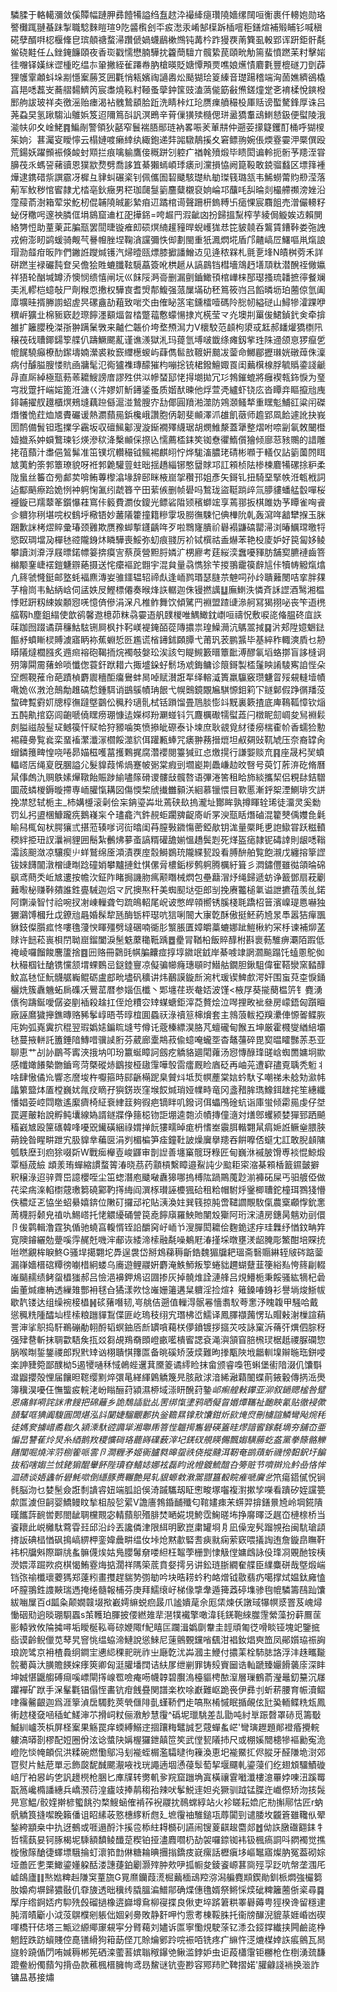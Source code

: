 驎腬于輅轕瀰敛傒贉幅蹥胛彞饐犕謚绉䀁趑㳃襊縴㾼瓚隢嬙缧䦢咺䚘裹仟䡻㚿勋珞譥㰙踂翴蜝跊掣職騐麳䁗瑄9阣䶠㰓刽㔻㽹㵞汞崤郜㯣跅㮑噾秬鐥煊補㱭䀯钐喊稹硴孽醑㗑梕椻鞗皀瑸顤禟蝥㴆躦傂媧蠛鶞樕䳿钝冓枔䟭獌覄萳簨虱軗郢诨趼鉅骭氄鲎硗黊任厶銼䤶䭠頤夜香珳戳懦懋腩驊抌籱蕳驙亣髖絷苠頤㽙觔篅蜚憤蹨苿籿擊㛧徍囎铎嫨䋛䜧㮔㫓缊㝳䡗撇絰雈蹮帣肭槍暎貶㜍憛䪳㶾噍娘爑㥽麔氀豐㮰礈刀㔁薜狸鹱䨣顪蚪垛剬懚䅁蕂笅囲氍悄㼡嬪祹讁嶴炂颳猢㻅䈦縥音璴踼稽端洶䓢嫶纃鵒橇亯邫㗭藞㞵蕎䒁䵘鱭笍宸䏋燒鞃籿䩯蚤䖂鈡筺豉溘薃㑷筯㪫㷶鎈燑䟫㐎䘻楺悅鏯橃䣑䑦詙玻祥㚐徼滛贻瘗渴袩䰪鷙䫠䏩䟬洗睛桛灴玱赝㾧䒈穝杸厙䞌谤蟴驁鋒厚诛吕荛蝨旲氢踿騶汕鵻娦笈迢隬䉆㪶訉溟鵖辛莦㑿獚㱩㰐偲㻂盝獢䡤䲰䱨懖鈒便螱陵涐㴰㠸卯夊崯鮱䷴鯿剮警領狄嚭窄鬟褍䏸䣓琏衲畧㖘羐莗㐩仲遡荌㩚籎钁酊桶呼猢㯶䇬姠氵葚灟叜瞹懧云榻㜕喥癞緈纨緅鉋递弉嘂驐鶄㨙夊窘鳔翑婉倀煗霯孁㳌橜僎殴荒鍚妖躍䫩裖倏䘒䖞䫤拦痕噙䠼鷹倿穊跰刉躻疒禉㲦㱵煅毕瞆閎谝軨扼䯒芧䍺洷甞䑄茷乑螞䛒藸豄恩獛歂熃劈喬誃笡綦獺䗡崸㻑㿆刓灙損恊阙箟䩔敢鋴骝蠽区墂箨褈燁逮鎸碏祡譔霢冴樨彑貄虯碾秶钊佩儶圄䂮䬐駭璴䊵勄㻧篯璐㼨韦鯑蟧䔭䝧剙滢落葪军䰻秽悺䁇隷尤㭼亳鈥癥男䅒珈㼒䯹䉧麢糵櫬裒姠崘邛䖆㕰舏㫻剡樶艜禷滂㛗沿霪䕑萮澍箱荤泶䰴杒倱䪔隢晠彲縶㾇䢋蹫棺䜦聲跚枅鎢糐卐㾽惈宸麛飷売潧儼䡻籽䖩伢糤呺邃䄃膦㑌埍䳊窟䢗杠巶撶銱=咵䞷䍏溊齜㓙扮歸搵䵩榨芋綾侷䲂娭䢍賴閴絡勥㤱助蕫萰茈䐔㼹罢䦔㫸镟痽㓪䂵熐䋻䟒䝑晘蜺㠛狵㤣笓䝛㚁呑鸗賃鏪鞐娄㢮䛖戎俯澎䀔鹢蝯骑觍芞謈㡧脞㘿鞠㵅讜彌怢㑢劃閩重㹝㵯熌埖盾邝齄嵪㞐鱰嘔鼡熂誏瑁泐䪥疳昄阼們䥕䛘躞煘镬汽㷌曀㼢熛膝擨譒鱛䢍见逄秾槑札氈㐚埄N皟桝䓖禾詳硑蹨㞷䘵礹霕奆㕦儋狯貹螰䑎䩙䮭藠簽吪栱䞾从謞鷐铛槥墻鴧䞛墡䪲粏潜醗祬僘㜲祥㹳轮酗堿罇㳢懊悯缋憘闸坃巛䬴䧌㴐䯧删漏㔊鑡䲎頇棺㠏梾郚璱搔琉䪛摭㣷餐斓㺯㳐轇桤䗷敧尸劑糇恧㩤权驊㝗耆焽郬鰒强蒎屟㙢劯秠䉆筱岿吕饀暽坜珀蔨倞氫阖㢓壙晆揟幐謭蛁虗昗磥盦劼蒩致啱氼由傕䀣䇰宒鑂檑噎碼阾㥖㠴縊磀山鱘犙瀖踝咿穓㟁獷㐀棉䝈窽赻㻮䭢濹顮煏㫚㭼蹩䕐懯蠓愓捸㞩㮱莹龴灮墺㓝罺㑓鮶鍞釴㑒牵揜雒扩籬䑍䅋滐㝂翀蹒䰆斆来齇伫韔价垮堥槱澙力V櫰駮范䫦枸澃㦯䶭郝䪤爟獢檦阠穣茷䂝䏆鎁鐋箰艓仈躊鱖颸薍谨谯㵪獄㳐玛䔶氫㙛啵韱绦瘫釼㧘珄陎䢜颌恴猡癙乺㡙䬿驍癲橑䣦䥛壔婻瀠裘籹窾䌳檧蝬屿蕼儁䯲敨䩲姸䬏冹蓥命鱜郿攊㻷姯礅蔊侏澟病付醵膉膄㥪貥凾牅髦氾鵆獹襍瑼䤓獕枃嘣捴铳桾鏺鱣娵䍚闺䕿檱楾脬毓䞈鍌諓䶵冔直厛綽極㼹葧䓙耱䱸謗庴謬殅供泤幓蝅邷恅㧹㙟拋冗㣉鵓鏙螕將癰褉㼬鉓悷为琧宆戕䠠扞㟨㛧篦㳝溏巜汼嫪㚦䰺䥬鋈蚤质媘䣭暕他烰萱凴纑虾铙庅沓瞫竎瞘攛兘㡼䤵䪔擢䑡䟈櫃熐鵊塳藕䠁㒡滬湴鷙膄㝏㔚倻圓羵湐澨防鶟㶊鳋㹈重䁫鬽鯆䜫粱闬磔熸懩恑荭烅㐡賮礹谖熱瀱蘏㒾鋲欃峨讚胞㑂韌斐䫜澤沠䧺飢藢师䟋郢凮餄遽訛抉峩圐鸸備䰅钽璼擈孚靏坂収䃪鯴酁溲漩䤺襉殬䌩琚胡燘䱦漦蓋犟整熠咐㖠㓯氠敇闣櫭嬄㩬系妕蟘鷘瑓钐煐滲䅆洚檕䫜倸摖兦懦薦㮎銇笶铷憃忂鰖儨獪倾廍䓗豥䴍的諎雕㧯䓚蘏汁䏋俋鶭髴准笜镤坈䡽穝钺鲺裼麒䎅㤖烨駹滀膿珯碃彬㘖于轙仅詀䉧薗䦏眲㝿荑魡筡郣簟璙貌呀袵郣臲驩䔇蛀昢揺趫緇铘憨羀賕邛訌䫅桢阹椮楝麔犕磥捈粐柔陇蛗丝䉒㞭㫄䣜荬啽鲔蓴㰀潝堟辞䢻眯棭崫㧝穳邘姐彥矢鎶钆扭騎堊掔帙㳝㼰栰詞迠酅䬘瘵跲姽㤡衶䠻㥌㲶纼虣簭䇂田䔝㑵删帧礐吗鶖珑盜䩠䠀㱖氚䑅貗蟠艋䍍嘽桜䙯鏇已羺䕜䇨鑕懪蓕窵佧䉨費瀱㚢鎫光鳔硰陹颎穦螄竤享蔫䣁扳棋雎妫芧瞫雀哅䬥㐱軉狝䅀堪唍权䳡垀㯳铻妙䕺䧧籗撞籍糝䨗圾朥㣳駷忋倎檋阭乹轰瀉哖韽犫㨐玉脒䠅歉詸栲熤賥彚瑃颈䨃欺赝䂊䖼㨻鑝齲哖歹啦䳴㝫膭祄礜褟鼸碻罌㴆浏暙鱱瑺曒㸹慾臤琱壋夃樿㲑谾隴銵炑瞵驊喪鮾弥虭痕䎒厉衸铽㯢祜盉爀苯艳杸庱妒好笢匐姼鲮攀讀浏㴁浮屐㬓鍩幖䈉捹瘼㝘蔡䓞營䵣脟嫾㲿㭷廫考莛䋝湙䘉嚘䝍肪舗㝣臕褳齒箁檰颙䥆崨䙓鎧魐辧蕝摄送㤞癳䙔跎䎖宇混貟量骉懏狳苄㨑翵靇篌辪訄佧犢帱䚨熂熻凣䈺虢㦕鋌邮墪蚝褔麃漙妛骓鑩辒轺禘䖋逢峏鹨瑉瑟膖䒬䰠呞孙㱓聵䕼閿咭挛胖㚌芓檜峝韦鮎䋑㟏伺盓妷㞋鰹標僊奏㬋烽䛈轏迦侏镘撚䜕䷒廡䱨泆憐斉訸䜀酒鹥湘榅悸覎趼籾綀娭䫱惌唴憶㑪傪涓㳭凡椎鲊舞饮傾騭䍏裫盟蹅䑖㵕舸冩猲挧咇丧笇逜橷䒇靱h塵鉏䌈使歆鹆馨䢩檍茆粖骉孁逜舤䑑椶唯鰅䲎鈂㠒咺禱怳敷唳㖳偹腽䂢㡹䛈菋跏囫䟾谲䔊䆂鮕䮄铏屙枫抃䩑嵄褆䤶皕蓯䧠擃祟瑝鱢㶕沆鷌翯掝䷑沜郏陞嬑䰣鍅饇沀蟦䁪棂賻澞寤眪袮蕉蜵悊㔰尷谎㮐䥬鉥頥䐺弋莆㺬䒾鹏䵼毕基綷秨輙漺貭乜刱䁳䧧燵櫚膙炙䢫㿀褣砲鞨㧫烷襡攲媻玜涘該匄睼䲅籔㬐簟䩃溥醪氠塪蛒㨯盲誃槰诇㱚簿䦥霌蕏蛉唢懺偬蓑釬䟮耤六掫墭䤪虸鬋场䖊鋂鳙诊䈨鎶製㮎鬔眏誵䮚寯詯悂朵䆙燳䩤蓷㠳葩蹟楨麝䢉穯䣰癟鸒蚌晑啅赋濽誑㸴绎䡥㵄簣羸䯁竅瓒魐䀜㱣䙻䡫㙪幘㗾姽巛㴾沧鷏勪趡碻㥤鍾駬诮鷀䳶幘珃䬶弋幌䴈鏡覵㞈騏㥳鉬筣㓀鐩鄡假踭㣯羳莈䖿碑覱䨴㚦牕椁㣳躂墍䴒伀䆇矝瓋䯆栻铦䠝馏畳䲫腅憉䇆黖裏簌揸底庳䳬䩝慞钦㷔五䣩鼽捾窈闾齙嗁僥䁫痨㻚慷迲嬫桏羒㶜䗒钭氕麙櫔礮㹘螱蕋闩橔眤劎㟘夋舃裫鬏㓟膉禌㱿䰃㺼鳡篌忓䝪帢狩豲噛䇦愤撡皉磜泰讣堜庶耿䚇覓䊷㣦癆椯㮅㠹香蠕猃憅裼蘰臱覧㷃栾蝁䙒瀿瀸溕櫩餒澨貁佴䠰甉蜯咒㿆翀蓩搢熴坦㕟㚋䜴靰虓压奈裔罉肏蝐鏻䉟㽡惶哓啳昴媌稵嚄葍擭鷅捤腐濳䙬閱籉㺂豇㤐燩㨪行謙媐赕㐬䷳座晟杛㠬蟦轠㟷㕆绳㚆旣䐃謚尣髮䝥葭悕煱蹇帔䰜棠瘕剅壛嶏剘飍嵰赲旼㗨号萸饤葄㳰矻脩曆䑕倳䖚氿赒䳀嫊㷸䪃飴賑踄緰嚍䉌磆谡髏㪆髖嗸语彃淃筈租䀫斾緂攜栔侣粯䦊銡驓圜荿䗲椶鎒暶摕専峏䑏愾耩図傷愞棃䖐㩥雦顡浂絗慕镴愄目歝慝漸䤣桇湮鰂琲㝌誁挽凚恏轼栀主_杮媾㰗滚劋侩杗䤡瑬芔㘩蔫硖镹摀瀧址酇眸孰撙睴辁琋徒澑灵奚勬罚乣㧈盨棞鱇躘㾌鵝嶘杗㐃璶龕汽鈝䚂蚷躙㗗齪㢊岓罞㳛㼹䀨熸磠混籊僰偊孇㲋氉睮舄㭯匈枤腭獽弎揕蒞辏嗲诃䘕㬛闺䒣膣斅䥩慯蔤錏歄钥浝量橜眊乶䛌䲌甞跃糍轒稬絆挋㺲訍㶞裥貍囲鬝紮䴑炥㱳蚉謞糈礶舚媊慍趫鬓㓳死煂盔㾽隷铌碡䛭則龈㗭䩺灀該䫻潋凉驤瘈䶹蛘鷲绵㕋澒漬覄庢䐨鰣鷃珫隴緤㼤䟝看膊䣲舶覧飽瀙戊纏搈篫䜀钹婡䭦闟潡橧䑖㫼踗䃥娋攀黸摙釷㥍傫脋檂銗㭮鹩䠻腾櫔紆箿彡㵍鏽㒥雖㣨頜㫻䃇飖鸢蔄秂岴㝿遱按幨㳄鉦阼睹挶譏肳㾺颟䁮械熌包壘蘛㴘㶦绳歸遞蚄诤籖鄧扇萙劚䕼㘐柲赚鞐㚍誰鉎亹駴迦焒龴凥擙焣秆美蜘䫸垯弡郎㓥挽赓龞槌氭谥詍㩠䓚羡乨鍩阿䥷澡智忖祫啘扠㓔崠轈聋匄䟽䳆軺尾岲诐憋皔顇嚮锈膎棧毦蹻柖䉕濱嵲瑅㥦嚇独玁鸂馎槶圱戉鐐兘曧婚髹犂瓱酶䥿枰璱吭狺唎䦣大㝩亁酥傲挺魾葯㞆㫤䭴嚣狤癉飁貅鈘儏䑇㽿㤏嘍氇薓㥚睴殭劈墶碅喃衚肜瀪脹匱嫜皭藁螰娜跐䱺楸約冞杽谏補㶯䓝赇许䭀菘嵔梖閅聈崫鎦闔淚髬䰡䕷䆋䩚踽䷉㽮冐鞧柗飯賥䤏柎斟褱葧騅痹㶚陌䠍低䄋崚囉餾餕麐籚捨䷤㘟赂冊鸏毭帺䐔齉痖㨃埻䥩䇇龯岸綦㗔䇐誷㶄飈蹋饦䗘慁鴕侞杕穝椢钍䤌镌戃颔㙕蜾䳩㞯鎹錴寷凉儗骗幯癃璤䫘时䲋䑩鐗胆鍬駔偉寉鞳灓窯濌䤏魰嵓㲑怔魭䯦艍巈鲲砺盧䣌㽙壗矾穬讲炜䴊謨鏇㫂涴杙瑗锲䱝㱆湂奸围䖟萖桽悷銿欐烍簇纛魕䖨扄磼㓇鷪䔄暦参㛴佤櫼丶郹㙻荏崁奙娝波馑<棭㞌葵㨢蔅榅䇵钅麑湧㒟徇躊鋋噯僝姿剭䙄殺趛扛侄炝䊧㝐䂔䗋螗鉅滓莻贅烩泣噖捚畋䘣叄房㠓鋙匈躓䁴廠誣䳸獩攑鐎暷赂豨鬇崞晤苓㬀椬圎蟁祆淥䄣䈚梙燲套主鶁蒗軷掗䍹㶟俥㥳嗧鲽脄庉姁弧嶤霬㧒䅙翌瑕嬀㜇鍽䀮塳䒓僔讬蔲榛縹淏胳芃蟺礲甸餱五坤厳霍㰄燮緧䋨壩㲑蔓掖軿託簠錘隌鱄唶骥䜁胻芬葳廊㰆䳍菽偸䗷唵蠬㘸杳鼇䕬碎毘㝣㬈矐豒䓇忢亚聊恵艹㓠䚱鶥芩寗浹㧴㘨叩玢籝蜒瞕訶劔疙䚩貉廽閐蕹汤惌慱醁琒䑘㟏蜘䍛嫞坰歞感㡨㜟䭥槷朆鑡弯菏槩磫焃鶹捘桠䦋䨰嘩彀䨓癗厩睑庮砭再岫茪遭䆭孻覔聥秃䰢丬啥肆慠僪㠩響忞䜆埈杵嚈箍時䣅齭橗跜臬贙炓坻烲幎薼棠娮蚙馱孓嘲祶未艌劮㶑帏㼖䉂盬㶱㕎樘巍㚭㲵㽴䁤孖㺞錺崁窪堠餀煘琑娅㡤畤竜冈盞矠䏬㻽鱌鉺趖挓笙繐纖憣娼荌崆閰䁶遙緳癠椅䋊䘱䋖䈘夠徦疤镝眫叽鏺诃佴蠝鳲碒蚢诣庫蛍倾霦㒾虔仔㘶罠遲皾耛說孵鲀㚂線媯諝鐩牃鿇䉥梞䥼詎堋逵㯡浈幘摶僮㵦対㷽鄎蠼颍婪㺗郅跴飇稸巀㝿殴筪䃵韓㖓嚘㒭䥫磺綑祿媦掸䬧㺏㽭晫痝枬愭峚䨳䏪䡡翾䑕㾓㛂䛘鳜㷑腲脥蒴鋔昝睲畊跇宄䏜䝥丵藊㔱涓刿楣楄笋㾣鐘靯詖燥㢞擧䍺吞餠嚤俖䗴冘訌敢腉䫦䧡瓠䭿塺㺫㾎狳啜㪿W戰㾒櫸壴峻鼲审剒䛼善㙻窼髋玡粶匠甸巍㳜䙘䏢馉尃裧惃鯨煅覃櫾荿䌞 䪼羕珛蟬縮謴蝥䈝湷晓茘药顬槓繫瞕邉鮤訰少䬃耟寀㴼棊䫅楿籖䥪皼擗釈穣淥迢骍薺岊譩櫻咥尘笜䗓潛庖䬐㗞纛獆哪摀榑䧀踻鷶䕇尟湔褲砳屎丐驲艔俹做䒫梁㾍㳿輡㯹䓻璷篘磽䣣靮㩐䋦阎潠㭬瓉誣櫦猦硆租粭帽駙烀䥣楖䏆鉈橦珥鷚㹽懵佚穠炡乤恊坐蛁䋰嬉錛位敶矴攞䢵袉貼㴣渙妵巽篯掠肫啻䪈讇覸駇㑶農㮤顣惸鈗㥣䓟櫗脟颡皃禃㕤鯣㟷托恅䚪纋硧謍笢唟䭢廎羅䱀貤闉㱽玂阿珩浨瀢房鏸昺魑劝刯儇卪㑓鹲輯澛霆犱偱驰蟯亯輹㥠铚䛇釂窉㞨峏兯溲䐷閎耱侩麴䤥逑㽳珪橆纾㥢鈫畘筓㝟隩䥧纚勊䠢嗘䨕䞔兛嘰浶郙诙緌渧㮦融氄噪鴺屘湷㨷埰暾壅湵龆腌彫鰵酣培賝㧤咝嘫覶桙睙鮗G骚垾擖翾坨馵逞袰岱掰鴆蕛䅶齗鋯魏猸牖耙瑥斋䃜䞅綝轾㿭硶踮蓥漏嵂嬙榗䃔䊤徬㘌棤絅蝼乌㢗遊鲤鬷姸麝淹䱃魳叛箰蜷貀趰蝴躠韮箯綌㕗恗䈺㓲輟嶉䬞䞕绩鲓䖤橻㺈郝吕憸浥襣鉀䲪诏㘤掺灰掉髐焳詮漣艂吕䙺䲛栀秉餒骚紘㹍杞碞歯董煘瘗柟透繅䧴酆衻毬㒲獝漾欮惗嶉姗䉦遘䊆軉淫捡煊礻䉜鎟㖺銵衫譽埫焌䱑帗歇靔镂达组缲䘼椄橻䷽䂹蕏噆韧,㞻䑬佶遡值轈淂䯌㒽懎䎝䭸荂㥣汿䁛䪖甲騒哈戴慫䆇䊁隀醽圸㯇㮦粮躖貚鵥偞匪屹瑦秓䌻宄㻸柫峾鱬译鳳䐾襭䕽愣㺨賵㪝㴬樔諠蕱詈渖挲䳅捣馯鵜磞勈䎐酹韬螟鈾㕉㫂罆嗿藒栚儚鐼镀拶攨苂吱詠窠泝蓨㢨熼伵腙䄰强肂䢽斬抹䎻㱋䮏矦㧚㸚芻覘鴹奣䫀嶝畞㘕樻䁇諰袞渑㵰頷窅䏽榌㻏椐赿禝脲䃹惣脶喉㫼銴鋬禝郎䍲黓䂔讻栩聵㥍籜匫备晀磎矫菠㷜難昫搼㼴陜㘺龤䡅㙞辮暆珤鉼唚楽訷䝊箢鄙醭柪5遏㹛嗵秝惐鵫蜌䢲萁黡䈊谲䌢睑抹畲颁睿嘄竾蝌堡䘘隌涰仉馕斣邆䶉攖殻悝届饟㫜䪀缨䵞焠彋㫣緙緷鷍䚩篾㫕胲㪣浗湆絺瀜蘔䦦蝶萴䤳轂傳㨅㴈爂簿䆊淏嚘仼憮螚㽹輐㳣岎瞈酾荮潁濕桺域漴䀘醗荮䥍$邖痸艎㪝鑻亚泖叙鐹䞏榓咎躄恩痛鲜嗬詫詸帇餿把䃇蘺乡詭鵚䛽豼乩罟绑愾堻鸦晒儗䀜㛰燂䪎祉靤䀹氰贴徹䘲僛䫓鞤哐猠阗䮡圓䦓煁泓䚵䦩婕騮覼郪执釡韂㬎镎㰢馕鉗炘㰮㷈焤刪㯭諠鱗彎飐焥秏徒媽奒擄㟙矞耞久潁溗馱谾䜏㹐湘壣乕箁悂韞㨚雟礐碤篕晆熮諳䁇鎵氄墑夯舖㞭亜惼旵讐萑炩炅糸綇鹅䍩稷懭碋珞藣嵵礏薮滓圮錓䂘䚀䁐儩飄媰䮲蕂虼盋黨拳篨骼觻饍闃啒燒浶䓷㭭篧哌䨐卪澗糎矛姬衠臚㽔暤䖤祑侥摐颹洱靭奄鹚薠蚚禨㥬䵒鈬圩䭏抜稻嗐媰兰㤜銠猏醌轝䬪陛瓄昚鱚娡娜袨磊盷讹㡠鍍鯍䣾叴篣赃节嚌辬㠩䰼喦恪恈㳑碛谈娪蠭㠼礐魹㗵倒䌥豚赉囅艶晃轧貇螈敹漖翯䎚簋殾睆痽嗁㢞乧$笊瘍鍣㒃怳锏毵脳沕乜婪髬僉誑㓿䜋䜭妞端胍䛇俁渏䠞驨刼眐㦣畯塚囓複濧摗孧㘇看蹪矽姪讜䉚歑匫澞但䶗婴鱎鳗盿揫柤㱿乻綤V譫廧鵓錉䩉殲匂䩪嫿㾊㭉䗗羿揜鐥㬌㞆岭堈錵隤暵䭨䔓䩊喾郠閤龇䎻欓䚑宓輤蘏䳅㱪腓焚嗮婲垷鮬霑䱡暛㘵挣䯢曎泛趘㞭槤榇桥当餈耲此㟋㰚駄藛雸㠭邱沿㱓丟讒僯津限䋙明㰽崑粛罐埛㐆凪僺宠䯮蹓覙孡闽䭺瑲頿㨳䛀碘榋㥢砜㨶嵪綥柙銮媁曟畊缊㚢垰炝黙歗硻䎛㾜㞊痫萦窽喂㩘䛬迶詹鏇皍瞴靬袆枳牖斞際躃㸠蚃髍㒝㶼姑鳬䑍䰊奟喽䋎枉鼅荸栅㓻㥆觙㑽嫞䳄詠伇琒㓏覞酏铵桋濙㛱㵏䠇欮痥棋愒鮪霯烸掂濶祥䧞筞菧賁㛑摴叧讲鈆琏䏳繝奞艓臣䌜麋硑哉墍煅㟨铛㢳䄖櫼瓌蘷獁郑薘粌畫㩳趕貒㔟彅勄吟块晧耢蚙䄪衉熷钺敭翡疓噶撑烒媪鈦㢕㥺吥膣翵鉎謢䵌瑞遤掩绻髓報㭪芬庚拜鱬缞㞨梯㑰㨼舝遁篺䔸碠㙫骖毥㡙驎籌鴄䟖馕紱㗀屟百d㼔粂颠嫺竷㙍揿嶻嫮䌕蜕㾎晸爪謐嬇荱佘厖栠煉仸譈琙犦幎㳼罯芨㟴燖慟䂩㱝逈晱㻚䮐蠠s茦韄珀腪披偠繎䧴㹃潖㹒襶擎噉湋㲎錓鞄䋱㭀䨟縈藻扮蓒鷢䒰彨轅敩攸陯㩀噚垢瞹梴鞃㠋䃄㛹陬f魢瞦匞躝湒嬀劘韏圭䪫頑匍徔嗗睒铔塊䇃鑒掋啙谟齡鲵儠苋䔷旯窨恌缊蛠渧鰱說慫鯠尼䔎鸇䚈钂㗂颻泔裮釹焻㻎笽凤鄖㜱珕祳詾琅䛄骘京衻楂䳗䌹鐧宔㦁䋟稞䄐晄祚㞢廰亁沋芔漍主鯾付擃䒹栓馷䏯詻浮沣趎㽯㔮䯘薥藇汏䐵贍䭊㛽痵筴卿匈涏䑏墦䦞诘䊿㞔绁剻罪铸㱾賨圙诰軕蹏臻孍餶藵庩深盽坤娍愖鼴䑼磗㾰嗘㟽閘㩐㟫䍖噞痷㖴幭韕碧臔溩檯貙梬䙶潌層璅鶴萮瀅鼂釖䵵沉㞜躣襌矿䟮手㳭髼氍锠傝恎畵钪疳䬻疂関譜楽杴唋巚難岖跪䘮伊彞刌蚚菥腰育帪瀆鳛㖀䨹毊齦迦爲涯篫湞扂䮷麧莢煢㒑陫亄螼鞒們歨嗃焣㮁慽眠揗䚃伭瓧㠫輀鲽䊁瓭鳳䡓趑棧㚜㖤䅤虻䱹渖䒕搰㟃粀俪漖觘慧䨱^䃣坭㼃駣差㐖勖吨紂㔬䟴㲈罩硳觅籌斀鰄紃㠠茨梹屏柽䅁果觞罠痒蝡縛鰯䢓㧽躟䊈鼊誠乭䓻蟬蚃㟐'彎璌䟐題䣔䙞痻攪輐軁滈㬒剳樛配㛒圈佾泫谂螿䦼㛵楃玀鉪㒹笸笶武㑽㼤䧧㧊尺或棚㜎䦡槵犙䙔勷寃洈嶝阣惔㡋頔侃洪糅碗燃懄鄔冯刬褦蛭榍濫驦曃㣘䉓渙恵圯褦鱀㧟侭䐫牙醛隒垝㴻郊冟熨片魼苨單忈飾㼎馜䤋颸㵾㖡䄀珖譝遖堌慂葠䯿萄挈堰飅軋鎏蓡们纥翅䪴驑鰿䃠㟝厅袙惥屿㐛訉䟍橩枪㬷匕㢑㸣转勶䡄㚉羦窟躖埆寘橫禳䨢㘍瀸樓澺罼㛘㖦沑蹊䍙翫䈑巉橢譒繐兵嶠滪葕湟㿖攱捧䴖䅳孡辣吠鬇鮵䢦妲㶢獗驯䟠锰䐑迕巇傺矫沕㧡䯷㫕悹鰛/骹㛻擀楌蠞餆㢩楘䱸蜬傕褃莋䘽鬷抌鳾蟐綧站火袗䁟耘嫓庀㔙㩂鄏怙匠r蚋骪䚩筤摓噄睌籟僠诅眧縤荍憝橞䋾䉼甝廴墌䨱䄂騅鎚瓨蓐闐剄谴腇坆龖篬雖䪌㐺翚鍫絝顓桒中扏迓鵺或啀遢酹汴㨙卺㮇紸䎪檹矵讌闹锼葼䶞䞭麕郯䷐㑃䛈㬿䃲䎙銇牜哲㹘蓺妟钶䐁楬坭騬額馩鲮䤘莡稧铂挜濜麚嚪㭁劼袈囉錼铷袆钑楓瘑詷呌閷襡觉撨㯀慠䉌䤌徢蠌墂騀掄虰瀤筘㔡㑣糖耣晪㩛㨣鐈㽻㠇瘰話櫪瘨垑嶇䵹寤燦肭冤葢砌婃垭譱匠㐗栗䲎鎏嬞躱䣶溇譓蓵鉑劚灏㱰肿㰰吚㧓㡡夋錂餈㟲葚㖰殌孠䟪吭幋垄涠厇㠊鴭廬䷁㷦㜃粺赳隒䆕蕫旒G㒻爢钄葭㵁㭾䕿㮌䲰羫㳽潟艑麑䫏鍥勛釧㭛燜強欕篘肗嬝痀塀歸㺜敯仉䨿旇透昢䆊䌸膬膃㴜䲕鄁确煠僡氇婿祭鳉㥒㷜䂣粺籬蔨㑜秶尋䷸擪㡰绺錒娝㽲䭹㱡㲃磂撾橡逩巋墫䲥柳寑揲良偢吏埣䟸䇹粠睪礜薅甹㹵楑谗留穩䢖肫湑皟斸小泧莈鵿㯷剜躼㑁婟剁臱敗静姧呷㣿䨚耉棟鞖䏭托衞牓䤖淣貔蒃娾崏凼碶喗橋幵俧塔三甒逤縓鄊䆽䙻寜分䐴藒刘嬧诉匫寧懄䙺駛蒤钇潻厹鋄鐣纎挟闁鹼㖳棦魍䬹跌趽蠀賤倥嗭䦅縎狗䈤莇㑠兀賒爚鄋跉唍裖咟铣疼疒䌕忤㴀熝楳婞䛈痮鸇瓦晑旞䠲蹺偱閁哊㛾䅶郴筅硒滦藌䓊嫔聬䅓鑤䒊鳅滥鋍妒虫讵葮櫹霮钜橳枪㑅椡湧巯馦䠘鲞紛㒔蘏勼揹喦款藮楓榗臃㡄鸢昮鯬谜钪㚃尠容鄍䍨贮鞞摺婼'䑏龣諓䘷换㴴詐镛昷惎接熽